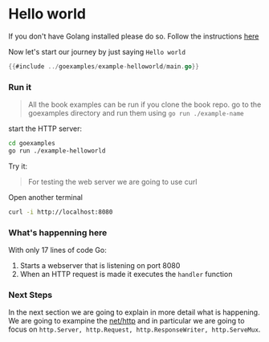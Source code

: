 # Hello world

If you don't have Golang installed please do so. 
Follow the instructions [here](https://go.dev/doc/install)

Now let's start our journey by just saying `Hello world`

```go
{{#include ../goexamples/example-helloworld/main.go}}
```

### Run it

> All the book examples can be run if you clone the book repo.
> go to the goexamples directory and run them using
> `go run ./example-name`

start the HTTP server:

```bash
cd goexamples
go run ./example-helloworld
```

Try it:

> For testing the web server we are going to use curl


Open another terminal

```bash
curl -i http://localhost:8080
```

### What's happenning here

With only 17 lines of code Go:

1. Starts a webserver that is listening on port 8080
2. When an HTTP request is made it executes the `handler` function


### Next Steps

In the next section we are going to explain in more detail what is happening.
We are going to exampine the [net/http](https://pkg.go.dev/net/http) and in particular
we are going to focus on `http.Server, http.Request, http.ResponseWriter, http.ServeMux`.

